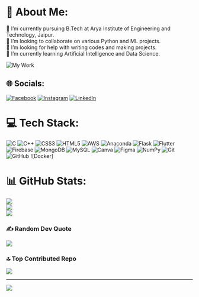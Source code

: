 # 💫 About Me:
🔭 I’m currently pursuing B.Tech at Arya Institute of Engineering and Technology, Jaipur.  
👯 I’m looking to collaborate on various Python and ML projects.  
🤝 I’m looking for help with writing codes and making projects.  
🌱 I’m currently learning Artificial Intelligence and Data Science.  

![My Work](https://raw.githubusercontent.com/gist/Prince-Shivaram/106aa0f37f016eda7ec65de5acb90471/raw/760aff1fe331f8a445d4573aa88fd2ec16e72b83/My-work.gif)  

## 🌐 Socials:
[![Facebook](https://img.shields.io/badge/Facebook-%231877F2.svg?logo=Facebook&logoColor=white)](https://www.facebook.com/people/Krish-Jbs/pfbid02YGxkDNyC99fpAR4kavuPJxZnVqZwnuUY8jCuGGwikavZaryXJeqCeD4iybo44rYyl/) [![Instagram](https://img.shields.io/badge/Instagram-%23E4405F.svg?logo=Instagram&logoColor=white)](https://www.instagram.com/jeminner_246) [![LinkedIn](https://img.shields.io/badge/LinkedIn-%230077B5.svg?logo=linkedin&logoColor=white)](https://www.linkedin.com/in/jatin-sharma-082713238/)  

# 💻 Tech Stack:
![C](https://img.shields.io/badge/c-%2300599C.svg?style=for-the-badge&logo=c&logoColor=white) ![C++](https://img.shields.io/badge/c++-%2300599C.svg?style=for-the-badge&logo=c%2B%2B&logoColor=white) ![CSS3](https://img.shields.io/badge/dart-%230175C2.svg?style=for-the-badge&logo=dart&logoColor=white) ![HTML5](https://img.shields.io/badge/html5-%23E34F26.svg?style=for-the-badge&logo=html5&logoColor=white) ![AWS](https://img.shields.io/badge/firebase-%23039BE5.svg?style=for-the-badge&logo=firebase) ![Anaconda](https://img.shields.io/badge/Anaconda-%2344A833.svg?style=for-the-badge&logo=anaconda&logoColor=white) ![Flask](https://img.shields.io/badge/flask-%23000.svg?style=for-the-badge&logo=flask&logoColor=white) ![Flutter](https://img.shields.io/badge/Flutter-%2302569B.svg?style=for-the-badge&logo=Flutter&logoColor=white) ![Firebase](https://img.shields.io/badge/firebase-a08021?style=for-the-badge&logo=firebase&logoColor=ffcd34) ![MongoDB](https://img.shields.io/badge/MongoDB-%234ea94b.svg?style=for-the-badge&logo=mongodb&logoColor=white) ![MySQL](https://img.shields.io/badge/mysql-4479A1.svg?style=for-the-badge&logo=mysql&logoColor=white) ![Canva](https://img.shields.io/badge/Canva-%2300C4CC.svg?style=for-the-badge&logo=Canva&logoColor=white) ![Figma](https://img.shields.io/badge/figma-%23F24E1E.svg?style=for-the-badge&logo=figma&logoColor=white) ![NumPy](https://img.shields.io/badge/numpy-%23013243.svg?style=for-the-badge&logo=numpy&logoColor=white) ![Git](https://img.shields.io/badge/git-%23F05033.svg?style=for-the-badge&logo=git&logoColor=white) ![GitHub](https://img.shields.io/badge/github-%23121011.svg?style=for-the-badge&logo=github&logoColor=white) ![Docker]

# 📊 GitHub Stats:
![](https://github-readme-stats.vercel.app/api?username=IAMMRJATIN&theme=default_repocard&hide_border=false&include_all_commits=false&count_private=false)<br/>
![](https://github-readme-streak-stats.herokuapp.com/?user=IAMMRJATIN&theme=default_repocard&hide_border=false)<br/>
![](https://github-readme-stats.vercel.app/api/top-langs/?username=IAMMRJATIN&theme=default_repocard&hide_border=false&include_all_commits=false&count_private=false&layout=compact)


### ✍️ Random Dev Quote
![](https://quotes-github-readme.vercel.app/api?type=vetical&theme=radical)

### 🔝 Top Contributed Repo
![](https://github-contributor-stats.vercel.app/api?username=IAMMRJATIN&limit=5&theme=dark&combine_all_yearly_contributions=true)

---
[![](https://visitcount.itsvg.in/api?id=IAMMRJATIN&icon=0&color=0)](https://visitcount.itsvg.in)
